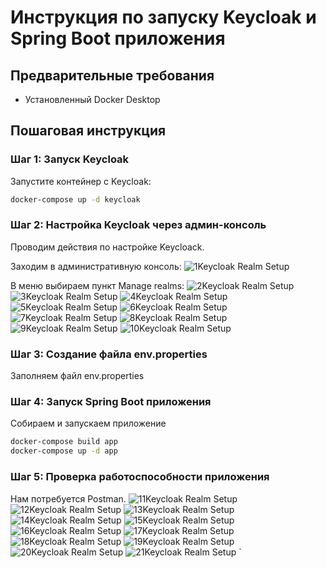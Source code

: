 # Инструкция по запуску Keycloak и Spring Boot приложения

## Предварительные требования
- Установленный Docker Desktop

## Пошаговая инструкция

### Шаг 1: Запуск Keycloak
Запустите контейнер с Keycloak:
```bash
docker-compose up -d keycloak
```

### Шаг 2: Настройка Keycloak через админ-консоль
Проводим действия по настройке Keycloack.

Заходим в административную консоль:
![1Keycloak Realm Setup](images/001.png)

В меню выбираем пункт Manage realms:
![2Keycloak Realm Setup](images/002.png)
![3Keycloak Realm Setup](images/003.png)
![4Keycloak Realm Setup](images/004.png)
![5Keycloak Realm Setup](images/005.png)
![6Keycloak Realm Setup](images/006.png)
![7Keycloak Realm Setup](images/007.png)
![8Keycloak Realm Setup](images/008.png)
![9Keycloak Realm Setup](images/009.png)
![10Keycloak Realm Setup](images/010.png)

### Шаг 3: Создание файла env.properties
Заполняем файл env.properties

### Шаг 4: Запуск Spring Boot приложения
Собираем и запускаем приложение
```bash
docker-compose build app
docker-compose up -d app
```
### Шаг 5: Проверка работоспособности приложения
Нам потребуется Postman.
![11Keycloak Realm Setup](images/011.png)
![12Keycloak Realm Setup](images/012.png)
![13Keycloak Realm Setup](images/013.png)
![14Keycloak Realm Setup](images/014.png)
![15Keycloak Realm Setup](images/015.png)
![16Keycloak Realm Setup](images/016.png)
![17Keycloak Realm Setup](images/017.png)
![18Keycloak Realm Setup](images/018.png)
![19Keycloak Realm Setup](images/019.png)
![20Keycloak Realm Setup](images/020.png)
![21Keycloak Realm Setup](images/021.png)
`